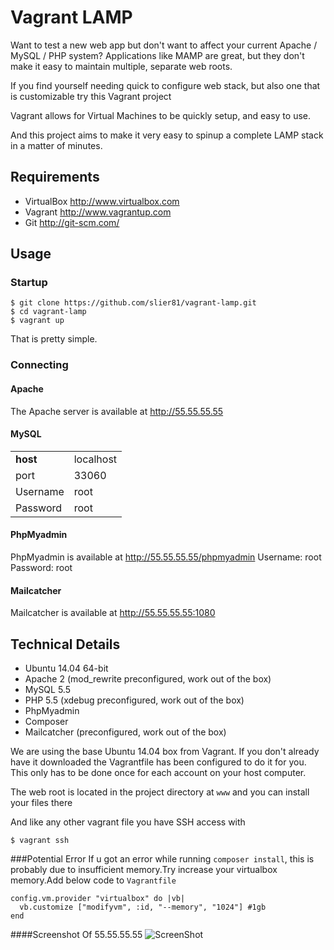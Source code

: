Vagrant LAMP
============

Want to test a new web app but don't want to affect your current Apache / MySQL / PHP system?
Applications like MAMP are great, but they don't make it easy to maintain multiple, separate
web roots.

If you find yourself needing quick to configure web stack, but also one that is customizable try this Vagrant project

Vagrant allows for Virtual Machines to be quickly setup, and easy to use.

And this project aims to make it very easy to spinup a complete LAMP stack in a matter of minutes.

Requirements
------------
* VirtualBox <http://www.virtualbox.com>
* Vagrant <http://www.vagrantup.com>
* Git <http://git-scm.com/>

Usage
-----

### Startup
	$ git clone https://github.com/slier81/vagrant-lamp.git
	$ cd vagrant-lamp
	$ vagrant up

That is pretty simple.

### Connecting

#### Apache
The Apache server is available at <http://55.55.55.55>

#### MySQL
|          |           |
|----------|-----------|
| **host** | localhost |
| port     | 33060     |
| Username | root      |
| Password | root      |

#### PhpMyadmin
PhpMyadmin is available at <http://55.55.55.55/phpmyadmin>
Username: root
Password: root

#### Mailcatcher
Mailcatcher is available at <http://55.55.55.55:1080>

Technical Details
-----------------
* Ubuntu 14.04 64-bit
* Apache 2 (mod_rewrite preconfigured, work out of the box)
* MySQL 5.5
* PHP 5.5 (xdebug preconfigured, work out of the box)
* PhpMyadmin
* Composer
* Mailcatcher (preconfigured, work out of the box)

We are using the base Ubuntu 14.04 box from Vagrant. If you don't already have it downloaded
the Vagrantfile has been configured to do it for you. This only has to be done once
for each account on your host computer.

The web root is located in the project directory at `www` and you can install your files there

And like any other vagrant file you have SSH access with

	$ vagrant ssh

###Potential Error
If u got an error while running `composer install`, this is probably due to insufficient memory.Try increase your virtualbox memory.Add below code to `Vagrantfile`
```
config.vm.provider "virtualbox" do |vb|
  vb.customize ["modifyvm", :id, "--memory", "1024"] #1gb
end
```

####Screenshot Of 55.55.55.55
![ScreenShot](http://i.imgur.com/EDHyAdM.png)
